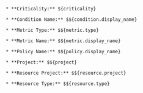     * **Criticality:** ${criticality}   
    
    * **Condition Name:** $${condition.display_name}  
    
    * **Metric Type:** $${metric.type}  
    
    * **Metric Name:** $${metric.display_name}  
    
    * **Policy Name:** $${policy.display_name}  
    
    * **Project:** $${project}  
    
    * **Resource Project:** $${resource.project}  
    
    * **Resource Type:** $${resource.type}  